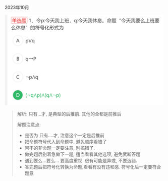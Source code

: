 2023年10月

![image-20240406152954210](../../images/image-20240406152954210.png)

> 解析: 只有…才, 是典型的后推前. 其他的全都是前推后
>
> 解题注意点: 
>
> - 是否为 只有….才, 注意这个一定是后推前
> - 把命题符号代入到命题中, 避免顺序看错了
> - 带不的非命题一定要注意, 别搞错了. 
> - 做完题后别着急做下一题, 适当看看其他选项, 避免武断答题
> - 遇到要么…要么… 要高度重视. 很有可能是异或, 不要选错.
> - 答完题后把符号化转换为命题,看看有没有违和感. 符号化后一定要符合题意



